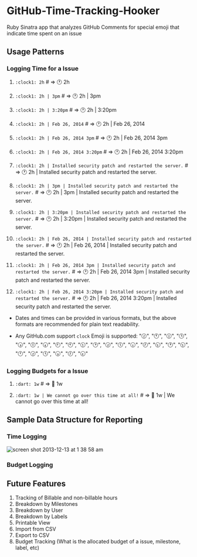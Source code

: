 GitHub-Time-Tracking-Hooker
===========================

Ruby Sinatra app that analyzes GitHub Comments for special emoji that indicate time spent on an issue



## Usage Patterns

### Logging Time for a Issue

1. `:clock1: 2h` # => :clock1: 2h

2. `:clock1: 2h | 3pm` # => :clock1: 2h | 3pm

3. `:clock1: 2h | 3:20pm` # => :clock1: 2h | 3:20pm

4. `:clock1: 2h | Feb 26, 2014` # => :clock1: 2h | Feb 26, 2014

5. `:clock1: 2h | Feb 26, 2014 3pm` # => :clock1: 2h | Feb 26, 2014 3pm

6. `:clock1: 2h | Feb 26, 2014 3:20pm` # => :clock1: 2h | Feb 26, 2014 3:20pm

7. `:clock1: 2h | Installed security patch and restarted the server.` # => :clock1: 2h | Installed security patch and restarted the server.

8. `:clock1: 2h | 3pm | Installed security patch and restarted the server.` # => :clock1: 2h | 3pm | Installed security patch and restarted the server.

9. `:clock1: 2h | 3:20pm | Installed security patch and restarted the server.` # => :clock1: 2h | 3:20pm | Installed security patch and restarted the server.

10. `:clock1: 2h | Feb 26, 2014 | Installed security patch and restarted the server.` # => :clock1: 2h | Feb 26, 2014 | Installed security patch and restarted the server.

11. `:clock1: 2h | Feb 26, 2014 3pm | Installed security patch and restarted the server.` # => :clock1: 2h | Feb 26, 2014 3pm | Installed security patch and restarted the server.

12. `:clock1: 2h | Feb 26, 2014 3:20pm | Installed security patch and restarted the server.` # => :clock1: 2h | Feb 26, 2014 3:20pm | Installed security patch and restarted the server.


- Dates and times can be provided in various formats, but the above formats are recommended for plain text readability.

- Any GitHub.com support `clock` Emoji is supported:
":clock130:", ":clock11:", ":clock1230:", ":clock3:", ":clock430:", ":clock6:", ":clock730:", ":clock9:", ":clock10:", ":clock1130:", ":clock2:", ":clock330:", ":clock5:", ":clock630:", ":clock8:", ":clock930:", ":clock1:", ":clock1030:", ":clock12:", ":clock230:", ":clock4:", ":clock530:", ":clock7:", ":clock830:"


### Logging Budgets for a Issue

1. `:dart: 1w` # => :dart: 1w

2. `:dart: 1w | We cannot go over this time at all!` # => :dart: 1w | We cannot go over this time at all! 



## Sample Data Structure for Reporting

### Time Logging
![screen shot 2013-12-13 at 1 38 58 am](https://f.cloud.github.com/assets/1994838/1740302/e4281c18-63c1-11e3-8674-fda74e89f628.png)


### Budget Logging

## Future Features

1. Tracking of Billable and non-billable hours
2. Breakdown by Milestones
3. Breakdown by User
4. Breakdown by Labels
5. Printable View
6. Import from CSV
7. Export to CSV
8. Budget Tracking (What is the allocated budget of a issue, milestone, label, etc)